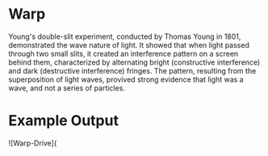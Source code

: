 # Warp

Young's double-slit experiment, conducted by Thomas Young in 1801, demonstrated the wave nature of light. It showed that when light passed through two small slits, it created an interference pattern on a screen behind them, characterized by alternating bright (constructive interference) and dark (destructive interference) fringes. The pattern, resulting from the superposition of light waves, provived strong evidence that light was a wave, and not a series of particles.


# Example Output

![Warp-Drive](

